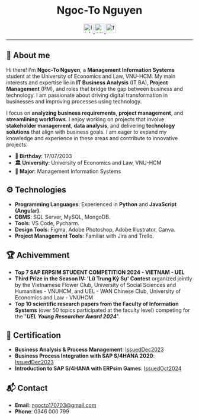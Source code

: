 <div align="center">
  <h1>Ngoc-To Nguyen</h1> 

  <!-- LinkedIn Icon -->
  <a href="https://www.linkedin.com/in/nguyenthingocto/" target="_blank">
      <img src="https://img.shields.io/badge/LinkedIn-0077B5?style=for-the-badge&logo=linkedin&logoColor=white" alt="linkedin" style="margin-bottom: 0px;" height="26"/>
  </a> 
  <!-- Gmail Icon -->
  <a href="mailto:ngocto170703@gmail.com" target="_blank">
      <img src="https://img.shields.io/badge/Gmail-D14836?style=for-the-badge&logo=gmail&logoColor=white" alt="gmail" style="margin-bottom: 0px;" height="26"/>
  </a>
  <!-- Facebook Icon -->
  <a href="https://www.facebook.com/1o.serenity" target="_blank">
      <img src="https://img.shields.io/badge/Facebook-1877F2?style=for-the-badge&logo=facebook&logoColor=white" alt="facebook" style="margin-bottom: 0px;" height="26"/>
  </a>
</div>

<hr>

## 💬 About me
Hi there! I'm **Ngoc-To Nguyen**, a **Management Information Systems** student at the University of Economics and Law, VNU-HCM. My main interests and expertise lie in **IT Business Analysis** (IT BA), **Project Management** (PM), and roles that bridge the gap between business and technology. I am passionate about driving digital transformation in businesses and improving processes using technology.

I focus on **analyzing business requirements**, **project management**, and **streamlining workflows**. I enjoy working on projects that involve **stakeholder management**, **data analysis**, and delivering **technology solutions** that align with business goals. I am eager to expand my knowledge and experience in these areas and contribute to innovative projects.

- **🎂 Birthday**: 17/07/2003
- **🏛️ University**: University of Economics and Law, VNU-HCM
- **📑 Major**: Management Information Systems

## ⚙️ Technologies
- **Programming Languages**: Experienced in **Python** and **JavaScript (Angular)**.
- **DBMS**: SQL Server, MySQL, MongoDB.
- **Tools**: VS Code, Pycharm.
- **Design Tools**: Figma, Adobe Photoshop, Adobe Illustrator, Canva.
- **Project Management Tools**: Familiar with Jira and Trello.

## 🏆 Achivemment
- **Top 7 SAP ERPSIM STUDENT COMPETITION 2024 - VIETNAM - UEL**
- **Third Prize in the Season IV: 'Lữ Trung Kỳ Sự' Contest** organized jointly by the Vietnamese Flower Club, University of Social Sciences and Humanities - VNUHCM, and UEL - WAN Chinese Club, University of Economics and Law - VNUHCM
- **Top 10 scientific research papers from the Faculty of Information Systems** (over 50 topics participated at the faculty level) competing for the "_**UEL Young Researcher Award 2024**_".

## 📜 Certification
- **Business Analysis & Process Management**: [IssuedDec2023](https://www.coursera.org/account/accomplishments/certificate/KYKVR27URZXL)
- **Business Process Integration with SAP S/4HANA 2020**: [IssuedDec2023](https://www.credly.com/badges/d39f0919-b1f1-430d-85b0-60a4d98b054c/public_url)
- **Introduction to SAP S/4HANA with ERPsim Games**: [IssuedOct2024](https://www.coursera.org/account/accomplishments/certificate/KYKVR27URZXL)

## 📬 Contact
- **Email**: [ngocto170703@gmail.com](mailto:ngocto170703@gmail.com)
- **Phone**: 0346 000 799
